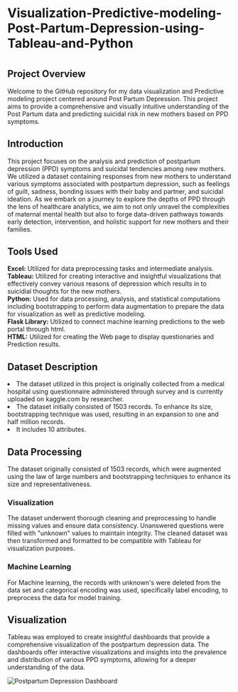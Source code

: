 <h1>Visualization-Predictive-modeling-Post-Partum-Depression-using-Tableau-and-Python<h1>

<h2>Project Overview</h2>
Welcome to the GitHub repository for my data visualization and Predictive modeling project centered around Post Partum Depression. This project aims to provide a comprehensive and visually intuitive understanding of the Post Partum data and predicting suicidal risk in new mothers based on PPD symptoms.

<h2>Introduction</h2>
This project focuses on the analysis and prediction of postpartum depression (PPD) symptoms and suicidal tendencies among new mothers. We utilized a dataset containing responses from new mothers to understand various symptoms associated with postpartum depression, such as feelings of guilt, sadness, bonding issues with their baby and partner, and suicidal ideation. As we embark on a journey to explore the depths of PPD through the lens of healthcare analytics, we aim to not only unravel the complexities of maternal mental health but also to forge data-driven pathways towards early detection, intervention, and holistic support for new mothers and their families.

<h2>Tools Used</h2>
<b>Excel:</b> Utilized for data preprocessing tasks and intermediate analysis.<br>
<b>Tableau:</b> Utilized for creating interactive and insightful visualizations that effectively convey various reasons of depression which results in to suicidial thoughts for the new mothers.<br>
<b>Python:</b> Used for data processing, analysis, and statistical computations including bootstrapping to perform data augmentation to prepare the data for visualization as well as predictive modeling.<br>
<b>Flask Library:</b> Utilized to connect machine learning predictions to the web portal through html.<br>
<b>HTML:</b> Utilized for creating the Web page to display questionaries and Prediction results.

<h2>Dataset Description</h2>
<li>The dataset utilized in this project is originally collected from a medical hospital using questionnaire administered through survey and is currently uploaded on kaggle.com by researcher.</li>
<li>The dataset initially consisted of 1503 records. To enhance its size, bootstrapping technique was used, resulting in an expansion to one and half million records.</li>
<li>It includes 10 attributes.</li>

<h2>Data Processing</h2> 
The dataset originally consisted of 1503 records, which were augmented using the law of large numbers and bootstrapping techniques to enhance its size and representativeness.

<h3>Visualization</h3>
The dataset underwent thorough cleaning and preprocessing to handle missing values and ensure data consistency. Unanswered questions were filled with "unknown" values to maintain integrity. The cleaned dataset was then transformed and formatted to be compatible with Tableau for visualization purposes.

<h3>Machine Learning</h3>
For Machine learning, the records with unknown's were deleted from the data set and categorical encoding was used, specifically label encoding, to preprocess the data for model training.

<h2>Visualization</h2>
Tableau was employed to create insightful dashboards that provide a comprehensive visualization of the postpartum depression data. The dashboards offer interactive visualizations and insights into the prevalence and distribution of various PPD symptoms, allowing for a deeper understanding of the data.<br>

![Postpartum Depression Dashboard](https://github.com/ikram-patel/Visualization-Predictive-modeling-Post-Partum-Depression-using-Tableau-and-Python/assets/128078888/8fb85902-de55-4019-a1e6-b00acd0e31db)





